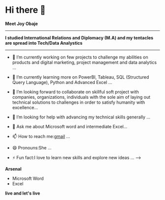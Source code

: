 # Hi there 👋

**Meet Joy Obaje**

---

**I studied International Relations and Diplomacy (M.A) and my tentacles are spread into Tech/Data Analystics**

---

- 🔭 I’m currently working on few projects to challenge my abilities on products and digital marketing, project management and data analytics ...

- 🌱 I’m currently learning more on PowerBI, Tableau, SQL (Structured Query Language), Python and Advanced Excel ...

- 👯 I’m looking forward to collaborate on skillful soft project with companies, organizations, individuals with the sole aim of laying out technical solutions to challenges in order to satisfy humanity with excellence...

- 🤔 I’m looking for help with advancing my technical skills generally ...
- 💬 Ask me about Microsoft word and intermediate Excel...

- 📫 How to reach me:[gmail](obajejoy2017@gmail.com)  ...

- 😄 Pronouns:She ...

- ⚡ Fun fact:I love to learn new skills and explore new ideas ...
-->

**Arsenal**

- Microsoft Word
- Excel




**live and let's live**
